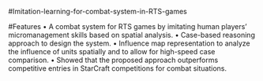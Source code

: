 #Imitation-learning-for-combat-system-in-RTS-games

#Features
•	A combat system for RTS games by imitating human players’ micromanagement skills based on spatial analysis. 
•	Case-based reasoning approach to design the system.
•	Influence map representation to analyze the influence of units spatially and to allow for high-speed case comparison.
•	Showed that the proposed approach outperforms competitive entries in StarCraft competitions for combat situations.
